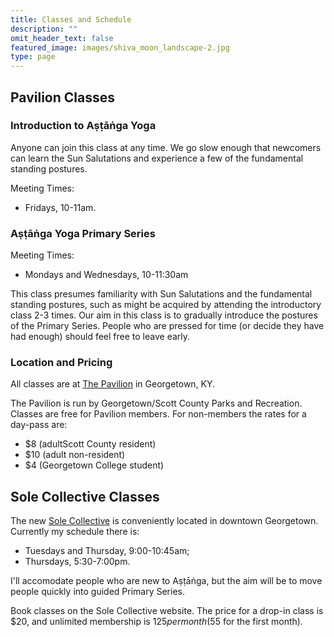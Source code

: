 ```yaml
---
title: Classes and Schedule
description: ""
omit_header_text: false
featured_image: images/shiva_moon_landscape-2.jpg
type: page
---
```


## Pavilion Classes

### Introduction to Aṣṭāṅga Yoga

Anyone can join this class at any time.  We go slow enough that newcomers can learn the Sun Salutations and experience a few of the fundamental standing postures.

Meeting Times:

* Fridays, 10-11am.


### Aṣṭāṅga Yoga Primary Series

Meeting Times:

* Mondays and Wednesdays, 10-11:30am

This class presumes familiarity with Sun Salutations and the fundamental standing postures, such as might be acquired by attending the introductory class 2-3 times.  Our aim in this class is to gradually introduce the postures of the Primary Series.  People who are pressed for time (or decide they have had enough) should feel free to leave early.

### Location and Pricing

All classes are at <a href="https://gscparks.com/facilities/the-pavilion/" target="_blank">The Pavilion</a> in Georgetown, KY.

The Pavilion is run by Georgetown/Scott County Parks and Recreation.  Classes are free for Pavilion members.  For non-members the rates for a day-pass are:

* $8 (adultScott County resident)
* $10 (adult non-resident)
* $4 (Georgetown College student)

## Sole Collective Classes

The new <a href="https://www.instagram.com/solecollective.studio/" target="_blank">Sole Collective</a> is conveniently located in downtown Georgetown.  Currently my schedule there is:

* Tuesdays and Thursday, 9:00-10:45am;
* Thursdays, 5:30-7:00pm.

I'll accomodate people who are new to Aṣṭāṅga, but the aim will be to move people quickly into guided Primary Series.

Book classes on the Sole Collective website.  The price for a drop-in class is $20, and unlimited membership is $125 per month ($55 for the first month).